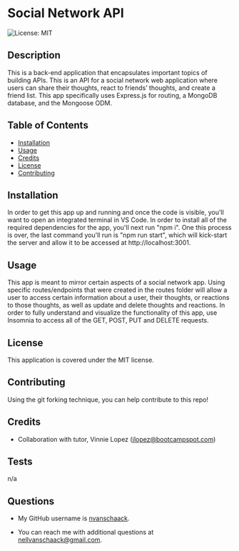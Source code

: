 # Social Network API
  ![License: MIT](https://img.shields.io/badge/License-MIT-yellow.svg)

## Description
This is a back-end application that encapsulates important topics of building APIs. This is an API for a social network web application where users can share their thoughts, react to friends’ thoughts, and create a friend list. This app specifically uses Express.js for routing, a MongoDB database, and the Mongoose ODM. 

## Table of Contents 
- [Installation](#installation)
- [Usage](#usage)
- [Credits](#credits)
- [License](#license)
- [Contributing](#contributing)

## Installation
In order to get this app up and running and once the code is visible, you'll want to open an integrated terminal in VS Code. In order to install all of the required dependencies for the app, you'll next run "npm i". One this process is over, the last command you'll run is "npm run start", which will kick-start the server and allow it to be accessed at http://localhost:3001.

## Usage
This app is meant to mirror certain aspects of a social network app. Using specific routes/endpoints that were created in the routes folder will allow a user to access certain information about a user, their thoughts, or reactions to those thoughts, as well as update and delete thoughts and reactions. In order to fully understand and visualize the functionality of this app, use Insomnia to access all of the GET, POST, PUT and DELETE requests.

## License
  
This application is covered under the MIT license.

## Contributing

Using the git forking technique, you can help contribute to this repo!

## Credits

- Collaboration with tutor, Vinnie Lopez (jlopez@bootcampspot.com)

## Tests

n/a

## Questions

- My GitHub username is [nvanschaack](https://github.com/nvanschaack).

- You can reach me with additional questions at nellvanschaack@gmail.com.


